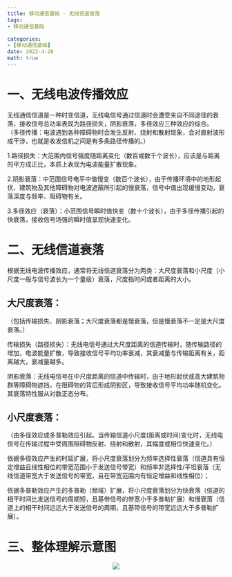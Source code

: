 ```yaml
---
title: 移动通信基础 - 无线信道衰落
tags: 
- 移动通信基础

categories: 
- [移动通信基础]
date: 2022-4-26
math: true
---
```


# 一、无线电波传播效应
无线通信信道是一种时变信道，无线电信号通过信道时会遭受来自不同途径的衰落，接收信号总功率表现为路径损失，阴影衰落，多径效应三种效应的综合。
（多径传播：电波遇到各种障碍物时会发生反射、绕射和散射现象，会对直射波形成干涉，也就是收发信机之间是有多条路径传播的。）

1.路径损失：大范围内信号强度随距离变化（数百或数千个波长），应该是与距离的平方成正比，本质上表现为电波能量扩散现象。

2.阴影衰落：中范围信号电平中值慢变（数百个波长），由于传播环境中的地形起伏、建筑物及其他障碍物对电波遮蔽所引起的慢衰落，信号中值出现缓慢变动，衰落深度与频率、阻碍物有关。

3.多径效应（衰落）：小范围信号瞬时值快变（数十个波长），由于多径传播引起的快衰落，接收信号场强的瞬时值呈现快速变化。

 

# 二、无线信道衰落
根据无线电波传播效应，通常将无线信道衰落分为两类：大尺度衰落和小尺度（小尺度一般与信号波长为一个量级）衰落，尺度指时间或者距离的大小。

## 大尺度衰落：
（包括传输损失、阴影衰落；大尺度衰落都是慢衰落，但是慢衰落不一定是大尺度衰落。）

传输损失（路径损失）：无线电信号通过大尺度距离的信道传输时，随传输路径的增加，电波能量扩散，导致接收信号平均功率衰减，其衰减量与传输距离有关，距离越大，衰减量越多。

阴影衰落：无线电信号在中尺度距离的信道中传输时，由于地形起伏或高大建筑物群等障碍物遮挡，在阻碍物的背后形成阴影区，导致接收信号平均功率随机变化。其衰落特性服从对数正态分布。

 

## 小尺度衰落：
（由多径效应或多普勒效应引起。当传输信道小尺度(距离或时间)变化时，无线电信号在传输过程中受周围阻碍物反射、绕射和散射，其幅度或相位快速变化。）

依据多径效应产生的时延扩展，将小尺度衰落划分为频率选择性衰落（信道具有恒定增益且线性相位的带宽范围小于发送信号带宽）和频率非选择性/平坦衰落（无线信道带宽大于发送信号的带宽，且在带宽范围内有恒定增益和线性相位）；

依据多普勒效应产生的多普勒（频域）扩展，将小尺度衰落划分为快衰落（信道的相干时间比发送信号的周期短，且基带信号的带宽小于多普勒扩展）和慢衰落（信道上的相干时间远远大于发送信号的周期，且基带信号的带宽远远大于多普勒扩展）。



# 三、整体理解示意图
<div align=center> 
<img src = 'https://s3.bmp.ovh/imgs/2022/05/09/47ced27228ee73bf.png'></img>
<div align=left>